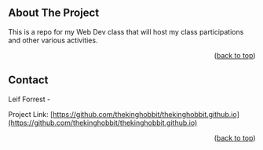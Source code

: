 <!-- ABOUT THE PROJECT -->
## About The Project

This is a repo for my Web Dev class that will host my class participations and other various activities.

<p align="right">(<a href="#readme-top">back to top</a>)</p>





<!-- CONTACT -->
## Contact

Leif Forrest -

Project Link: [https://github.com/thekinghobbit/thekinghobbit.github.io](https://github.com/thekinghobbit/thekinghobbit.github.io)

<p align="right">(<a href="#readme-top">back to top</a>)</p>



